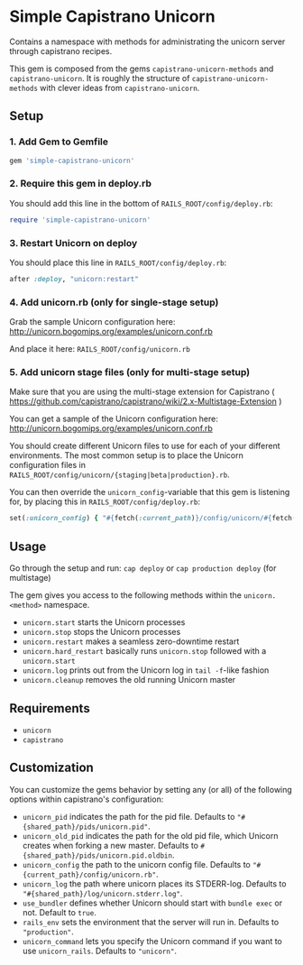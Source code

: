# Simple Capistrano Unicorn

Contains a namespace with methods for administrating the unicorn server through capistrano recipes.

This gem is composed from the gems `capistrano-unicorn-methods` and `capistrano-unicorn`. It is roughly the structure of `capistrano-unicorn-methods` with clever ideas from `capistrano-unicorn`.

## Setup

### 1. Add Gem to Gemfile

```ruby
gem 'simple-capistrano-unicorn'
```

### 2. Require this gem in deploy.rb

You should add this line in the bottom of `RAILS_ROOT/config/deploy.rb`:

```ruby
require 'simple-capistrano-unicorn'
```

### 3. Restart Unicorn on deploy

You should place this line in `RAILS_ROOT/config/deploy.rb`:

```ruby
after :deploy, "unicorn:restart"
```

### 4. Add unicorn.rb (only for single-stage setup)

Grab the sample Unicorn configuration here: http://unicorn.bogomips.org/examples/unicorn.conf.rb

And place it here: `RAILS_ROOT/config/unicorn.rb`

### 5. Add unicorn stage files (only for multi-stage setup)

Make sure that you are using the multi-stage extension for Capistrano ( https://github.com/capistrano/capistrano/wiki/2.x-Multistage-Extension )

You can get a sample of the Unicorn configuration here: http://unicorn.bogomips.org/examples/unicorn.conf.rb

You should create different Unicorn files to use for each of your different environments. The most common setup is to place the Unicorn configuration files in `RAILS_ROOT/config/unicorn/{staging|beta|production}.rb`.

You can then override the `unicorn_config`-variable that this gem is listening for, by placing this in `RAILS_ROOT/config/deploy.rb`:

```ruby
set(:unicorn_config) { "#{fetch(:current_path)}/config/unicorn/#{fetch(:stage)}.rb" }
```

## Usage

Go through the setup and run: `cap deploy` or `cap production deploy` (for multistage)

The gem gives you access to the following methods within the `unicorn.<method>` namespace.

* `unicorn.start` starts the Unicorn processes
* `unicorn.stop` stops the Unicorn processes
* `unicorn.restart` makes a seamless zero-downtime restart
* `unicorn.hard_restart` basically runs `unicorn.stop` followed with a `unicorn.start` 
* `unicorn.log` prints out from the Unicorn log in `tail -f`-like fashion
* `unicorn.cleanup` removes the old running Unicorn master

## Requirements

* `unicorn`
* `capistrano`

## Customization

You can customize the gems behavior by setting any (or all) of the following options within capistrano's configuration:

* `unicorn_pid` indicates the path for the pid file. Defaults to `"#{shared_path}/pids/unicorn.pid"`.
* `unicorn_old_pid` indicates the path for the old pid file, which Unicorn creates when forking a new master. Defaults to `#{shared_path}/pids/unicorn.pid.oldbin`.
* `unicorn_config` the path to the unicorn config file. Defaults to `"#{current_path}/config/unicorn.rb"`.
* `unicorn_log` the path where unicorn places its STDERR-log. Defaults to `"#{shared_path}/log/unicorn.stderr.log"`.
* `use_bundler` defines whether Unicorn should start with `bundle exec` or not. Default to `true`.
* `rails_env` sets the environment that the server will run in. Defaults to `"production"`.
* `unicorn_command` lets you specify the Unicorn command if you want to use `unicorn_rails`. Defaults to `"unicorn"`.
